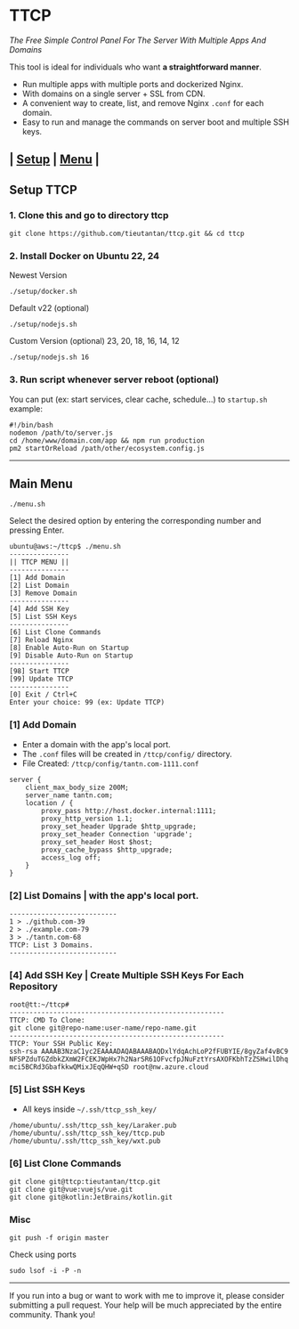 # TTCP

*The Free Simple Control Panel For The Server With Multiple Apps And Domains*

This tool is ideal for individuals who want **a straightforward manner**.

- Run multiple apps with multiple ports and dockerized Nginx.
- With domains on a single server + SSL from CDN.
- A convenient way to create, list, and remove Nginx `.conf` for each domain.
- Easy to run and manage the commands on server boot and multiple SSH keys.

## | [Setup](#setup-ttcp) | [Menu](#main-menu) |

## Setup TTCP

### 1. Clone this and go to directory ttcp
```shell
git clone https://github.com/tieutantan/ttcp.git && cd ttcp
```

### 2. Install Docker on Ubuntu 22, 24

Newest Version
```shell
./setup/docker.sh
```

Default v22 (optional)
```shell
./setup/nodejs.sh
```

Custom Version (optional) 23, 20, 18, 16, 14, 12
```shell
./setup/nodejs.sh 16
```

### 3. Run script whenever server reboot (optional)
You can put (ex: start services, clear cache, schedule...) to `startup.sh` example:
```shell
#!/bin/bash
nodemon /path/to/server.js
cd /home/www/domain.com/app && npm run production
pm2 startOrReload /path/other/ecosystem.config.js
```
----

## Main Menu

```commandline
./menu.sh
```

Select the desired option by entering the corresponding number and pressing Enter.

```shell
ubuntu@aws:~/ttcp$ ./menu.sh
---------------
|| TTCP MENU ||
---------------
[1] Add Domain
[2] List Domain
[3] Remove Domain
---------------
[4] Add SSH Key
[5] List SSH Keys
---------------
[6] List Clone Commands
[7] Reload Nginx
[8] Enable Auto-Run on Startup
[9] Disable Auto-Run on Startup
---------------
[98] Start TTCP
[99] Update TTCP
---------------
[0] Exit / Ctrl+C
Enter your choice: 99 (ex: Update TTCP)
```

### [1] Add Domain
- Enter a domain with the app's local port.
- The `.conf` files will be created in `/ttcp/config/` directory.
- File Created: `/ttcp/config/tantn.com-1111.conf`
```shell
server {
    client_max_body_size 200M;
    server_name tantn.com;
    location / {
        proxy_pass http://host.docker.internal:1111;
        proxy_http_version 1.1;
        proxy_set_header Upgrade $http_upgrade;
        proxy_set_header Connection 'upgrade';
        proxy_set_header Host $host;
        proxy_cache_bypass $http_upgrade;
        access_log off;
    }
}
```

### [2] List Domains | with the app's local port.
```shell
---------------------------
1 > ./github.com-39
2 > ./example.com-79
3 > ./tantn.com-68
TTCP: List 3 Domains.
---------------------------
```

### [4] Add SSH Key | Create Multiple SSH Keys For Each Repository

```shell
root@tt:~/ttcp#
------------------------------------------------------
TTCP: CMD To Clone:
git clone git@repo-name:user-name/repo-name.git
------------------------------------------------------
TTCP: Your SSH Public Key:
ssh-rsa AAAAB3NzaC1yc2EAAAADAQABAAABAQDxlYdqAchLoP2fFUBYIE/8gyZaf4vBC9
NFSPZduTGZdbkZXmW2FCEKJWpHx7h2NarSR61OFvcfpJNuFztYrsAXOFKbhTzZSHwilDhq
mci5BCRd3GbafkkwQMixJEqQHW+qSD root@nw.azure.cloud
```

### [5] List SSH Keys
- All keys inside `~/.ssh/ttcp_ssh_key/`
```shell
/home/ubuntu/.ssh/ttcp_ssh_key/Laraker.pub
/home/ubuntu/.ssh/ttcp_ssh_key/ttcp.pub
/home/ubuntu/.ssh/ttcp_ssh_key/wxt.pub
```

### [6] List Clone Commands

```shell
git clone git@ttcp:tieutantan/ttcp.git
git clone git@vue:vuejs/vue.git
git clone git@kotlin:JetBrains/kotlin.git
```

### Misc

```shell
git push -f origin master
```

Check using ports
```shell
sudo lsof -i -P -n
```

----

If you run into a bug or want to work with me to improve it, 
please consider submitting a pull request. 
Your help will be much appreciated by the entire community. Thank you!
